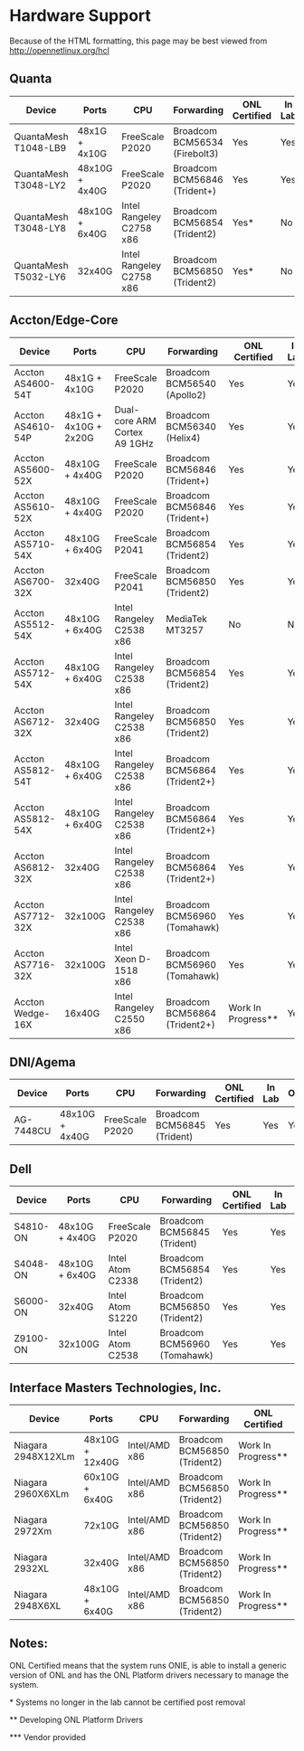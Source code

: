 Hardware Support
================
Because of the HTML formatting, this page may be best viewed from
<http://opennetlinux.org/hcl>


Quanta
------
<table class="table table-striped table-hover">
<thead>
<tr class="info"> 
     <th> Device                  <th> Ports            <th> CPU                 <th> Forwarding             		<th> ONL Certified         <th> In Lab <th> ORC <th> OF-DPA <th> OpenNSL <th> SAI </tr>
</thead>
<tr> <td> QuantaMesh T1048-LB9    <td> 48x1G  + 4x10G   <td> FreeScale P2020       <td> Broadcom BCM56534 (Firebolt3)    	<td> Yes  <td> Yes <td> Yes <td> No <td> No <td> No </tr>
<tr> <td> QuantaMesh T3048-LY2    <td> 48x10G + 4x40G   <td> FreeScale P2020       <td> Broadcom BCM56846 (Trident+)     	<td> Yes   <td> Yes <td> Yes <td> Yes <td> No <td> No </tr> 
<tr> <td> QuantaMesh T3048-LY8    <td> 48x10G + 6x40G   <td> Intel Rangeley C2758 x86 <td> Broadcom BCM56854 (Trident2)            <td> Yes*  <td> No <td> No <td> No <td> No <td> No </tr> 
<tr> <td> QuantaMesh T5032-LY6    <td> 32x40G  <td> Intel Rangeley C2758 x86 <td> Broadcom BCM56850 (Trident2)            <td> Yes* <td> No <td> No <td> No <td> No <td> No </tr>
</table>


Accton/Edge-Core
------
<table class="table table-striped table-hover">
<thead>
<tr class="info">
     <th> Device                  <th> Ports            <th> CPU                 <th> Forwarding             		<th> ONL Certified        <th> In Lab <th> ORC <th> OF-DPA <th> OpenNSL <th> SAI </tr> 
</thead>
<tr> <td> Accton AS4600-54T       <td> 48x1G  + 4x10G   <td> FreeScale P2020       <td> Broadcom BCM56540 (Apollo2)       <td> Yes  <td> Yes <td> Yes <td> Yes*** <td> Yes*** <td> No </tr>
<tr> <td> Accton AS4610-54P       <td> 48x1G + 4x10G + 2x20G <td>  Dual-core ARM Cortex A9 1GHz <td> Broadcom BCM56340 (Helix4) <td> Yes <td> Yes <td> No <td> No <td> No <td> No </tr>
<tr> <td> Accton AS5600-52X       <td> 48x10G  + 4x40G   <td> FreeScale P2020       <td> Broadcom BCM56846 (Trident+)      <td> Yes <td> Yes <td> Yes <td> No <td> No <td> No </tr>
<tr> <td> Accton AS5610-52X       <td> 48x10G  + 4x40G   <td> FreeScale P2020       <td> Broadcom BCM56846 (Trident+)      <td> Yes <td> Yes <td> Yes <td> No <td> No <td> No </tr>
<tr> <td> Accton AS5710-54X       <td> 48x10G + 6x40G   <td> FreeScale P2041       <td> Broadcom BCM56854 (Trident2)      <td> Yes  <td> Yes <td> Yes <td> Yes*** <td> Yes*** <td> No </tr>
<tr> <td> Accton AS6700-32X       <td> 32x40G           <td> FreeScale P2041       <td> Broadcom BCM56850 (Trident2)      <td> Yes <td> Yes <td> Yes <td> No <td> No <td> No </tr>
<tr> <td> Accton AS5512-54X       <td> 48x10G + 6x40G   <td> Intel Rangeley C2538 x86 <td> MediaTek MT3257      <td> No <td> No <td> No <td> No <td> No <td> No </tr>
<tr> <td> Accton AS5712-54X       <td> 48x10G + 6x40G   <td> Intel Rangeley C2538 x86 <td> Broadcom BCM56854 (Trident2)      <td> Yes <td> Yes <td> Yes <td> Yes*** <td> Yes*** <td> No </tr>
<tr> <td> Accton AS6712-32X       <td> 32x40G           <td> Intel Rangeley C2538 x86 <td> Broadcom BCM56850 (Trident2)      <td> Yes <td> Yes <td> Yes <td> Yes*** <td>  Yes*** <td> No </tr>
<tr> <td> Accton AS5812-54T       <td> 48x10G + 6x40G   <td> Intel Rangeley C2538 x86 <td> Broadcom BCM56864 (Trident2+)      <td> Yes <td> Yes <td> No <td> No <td> No <td> No </tr>
<tr> <td> Accton AS5812-54X       <td> 48x10G + 6x40G   <td> Intel Rangeley C2538 x86 <td> Broadcom BCM56864 (Trident2+)      <td> Yes <td> Yes <td> No <td> Yes*** <td> Yes*** <td> No </tr>
<tr> <td> Accton AS6812-32X       <td> 32x40G           <td> Intel Rangeley C2538 x86 <td> Broadcom BCM56864 (Trident2+)      <td> Yes <td> Yes <td> No <td> Yes***  <td> Yes*** <td> No </tr>
<tr> <td> Accton AS7712-32X       <td> 32x100G          <td> Intel Rangeley C2538 x86 <td> Broadcom BCM56960 (Tomahawk)       <td> Yes <td> Yes <td> Yes <td> Yes***  <td>  Yes*** <td> No </tr>
<tr> <td> Accton AS7716-32X       <td> 32x100G          <td> Intel Xeon D-1518 x86 <td> Broadcom BCM56960 (Tomahawk)       <td> Yes <td> Yes <td> No <td> Yes*** <td>  Yes*** <td> No </tr>
<tr> <td> Accton Wedge-16X        <td> 16x40G           <td> Intel Rangeley C2550 x86 <td> Broadcom BCM56864 (Trident2+)      <td> Work In Progress** <td> Yes <td> No <td> No <td> Yes <td> No </tr>
</table>

DNI/Agema
---
<table class="table table-striped table-hover">
<thead>
<tr class="info">
     <th> Device                  <th> Ports            <th> CPU                 <th> Forwarding             <th> ONL Certified        <th> In Lab <th> ORC <th> OF-DPA <th> OpenNSL <th> SAI </tr>
</thead>
<tr> <td> AG-7448CU               <td> 48x10G  + 4x40G  <td> FreeScale P2020       <td> Broadcom BCM56845 (Trident)     <td> Yes   <td> Yes <td> Yes <td> No <td> No <td> No </tr>
</table>

Dell
---
<table class="table table-striped table-hover">
<thead>
<tr class="info">
     <th> Device                  <th> Ports            <th> CPU                 <th> Forwarding             <th> ONL Certified         <th> In Lab <th> ORC <th> OF-DPA <th> OpenNSL <th> SAI </tr>
</thead>
<tr> <td> S4810-ON            <td> 48x10G  + 4x40G  <td> FreeScale P2020        <td> Broadcom BCM56845 (Trident)     <td> Yes   <td> Yes <td> Yes <td> No <td> No <td> No </tr>
<tr> <td> S4048-ON            <td> 48x10G  + 6x40G  <td> Intel Atom C2338       <td> Broadcom BCM56854 (Trident2)     <td> Yes  <td> Yes <td> Yes <td> No <td> No <td> No </tr> 
<tr> <td> S6000-ON            <td> 32x40G           <td> Intel Atom S1220       <td> Broadcom BCM56850 (Trident2)     <td> Yes  <td> Yes <td> Yes <td> No <td> No <td> No </tr>
<tr> <td> Z9100-ON            <td> 32x100G           <td> Intel Atom C2538       <td> Broadcom BCM56960 (Tomahawk)     <td> Yes  <td> Yes <td> No <td> No <td> No <td> No </tr>
</table>

Interface Masters Technologies, Inc.
---
<table class="table table-striped table-hover">
<thead>
<tr class="info">
     <th> Device          <th> Ports       <th> CPU        <th> Forwarding       <th> ONL Certified     <th> In Lab <th> ORC <th> OF-DPA <th> OpenNSL <th> SAI </tr>
</thead>
<tr> <td> Niagara 2948X12XLm   <td> 48x10G  + 12x40G  <td> Intel/AMD x86    <td> Broadcom BCM56850 (Trident2)   <td> Work In Progress** <td> No <td> No <td> Yes*** <td> Yes*** <td> No </tr>
<tr> <td> Niagara 2960X6XLm    <td> 60x10G  + 6x40G   <td> Intel/AMD x86    <td> Broadcom BCM56850 (Trident2)   <td> Work In Progress** <td> No <td>  No <td> Yes*** <td> Yes*** <td> No </tr>
<tr> <td> Niagara 2972Xm       <td> 72x10G            <td> Intel/AMD x86    <td> Broadcom BCM56850 (Trident2)   <td> Work In Progress** <td> Yes <td>  No <td> Yes*** <td> Yes*** <td> No </tr>
<tr> <td> Niagara 2932XL       <td> 32x40G            <td> Intel/AMD x86    <td> Broadcom BCM56850 (Trident2)   <td> Work In Progress** <td> No <td> No <td> Yes*** <td> Yes*** <td> No </tr>
<tr> <td> Niagara 2948X6XL     <td> 48x10G  + 6x40G   <td> Intel/AMD x86    <td> Broadcom BCM56850 (Trident2)   <td> Work In Progress** <td> No <td>  No <td> Yes*** <td> Yes <td> No </tr>
</table>

Notes:
---

ONL Certified means that the system runs ONIE, is able to install a generic version of ONL and has the ONL Platform drivers necessary to manage the system.

\* Systems no longer in the lab cannot be certified post removal

\** Developing ONL Platform Drivers

\*** Vendor provided
